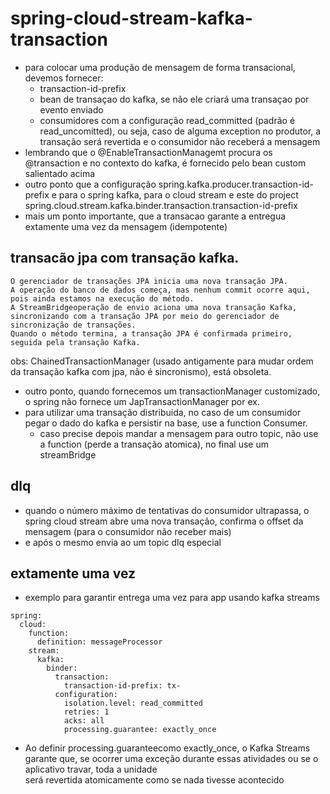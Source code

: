 # spring-cloud-stream-kafka-transaction

- para colocar uma produção de mensagem de forma transacional, devemos fornecer:
  - transaction-id-prefix 
  - bean de transaçao do kafka, se não ele criará uma transaçao por evento enviado
  - consumidores com a configuração read_committed (padrão é read_uncomitted), ou seja, caso de alguma exception no produtor, a transação será revertida e o consumidor não receberá a mensagem
- lembrando que o @EnableTransactionManagemt procura os @transaction e no contexto do kafka, é fornecido pelo bean custom salientado acima
- outro ponto que a configuração spring.kafka.producer.transaction-id-prefix e para o spring kafka, para o cloud stream e este do project spring.cloud.stream.kafka.binder.transaction.transaction-id-prefix
- mais um ponto importante, que a transacao garante a entregua extamente uma vez da mensagem (idempotente)

## transacão jpa com transação kafka.
```
O gerenciador de transações JPA inicia uma nova transação JPA.
A operação do banco de dados começa, mas nenhum commit ocorre aqui, pois ainda estamos na execução do método.
A StreamBridgeoperação de envio aciona uma nova transação Kafka, sincronizando com a transação JPA por meio do gerenciador de sincronização de transações.
Quando o método termina, a transação JPA é confirmada primeiro, seguida pela transação Kafka.
```
obs:  ChainedTransactionManager (usado antigamente para mudar ordem  da transação kafka com jpa, não é sincronismo), está obsoleta.
- outro ponto, quando fornecemos um transactionManager customizado, o spring não fornece um JapTransactionManager por ex.
- para utilizar uma transação distribuida, no caso de um consumidor pegar o dado do kafka e persistir na base, use a function Consumer.
  - caso precise depois mandar a mensagem para outro topic, não use a function (perde a transação atomica), no final use um streamBridge 


## dlq
- quando o número máximo de tentativas do consumidor ultrapassa, o spring cloud stream abre uma nova transação, confirma o offset da mensagem (para o consumidor não receber mais)
- e após o mesmo envia ao um topic dlq especial

## extamente uma vez
- exemplo para garantir entrega uma vez para app usando kafka streams
```
spring:
  cloud:
    function:
      definition: messageProcessor
    stream:
      kafka:
        binder:
          transaction:
            transaction-id-prefix: tx-
          configuration:
            isolation.level: read_committed
            retries: 1
            acks: all
            processing.guarantee: exactly_once
```
- Ao definir processing.guaranteecomo exactly_once, o Kafka Streams garante que, se ocorrer uma exceção durante essas atividades ou se o aplicativo travar, toda a unidade  
  será revertida atomicamente como se nada tivesse acontecido
